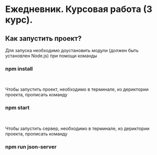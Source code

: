 # Ежедневник. Курсовая работа (3 курс). 
## Как запустить проект?
Для запуска необходимо доустановить модули (должен быть установлен Node.js) при помощи команды
### npm install
<br/>

Чтобы запустить проект, необходимо в терминале, из дериктории проекта, прописать команду
### npm start
<br/>

Чтобы запустить сервер, необходимо в терминале, из дериктории проекта, прописать команду
### npm run json-server
